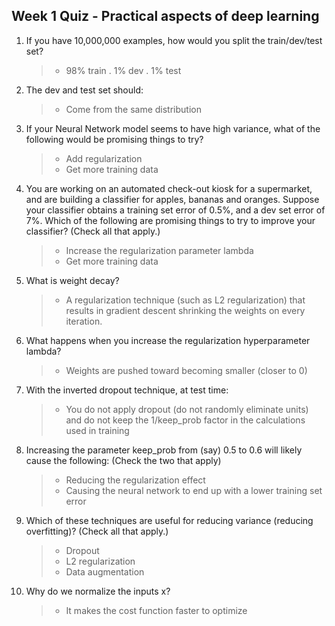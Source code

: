 ## Week 1 Quiz - Practical aspects of deep learning

1. If you have 10,000,000 examples, how would you split the train/dev/test set?

    >* 98% train . 1% dev . 1% test
    
2. The dev and test set should:

    >* Come from the same distribution
    
3. If your Neural Network model seems to have high variance, what of the following would be promising things to try?
    
    >* Add regularization
    >* Get more training data  

4. You are working on an automated check-out kiosk for a supermarket, and are building a classifier for apples, bananas and oranges. Suppose your classifier obtains a training set error of 0.5%, and a dev set error of 7%. Which of the following are promising things to try to improve your classifier? (Check all that apply.)

    >* Increase the regularization parameter lambda
    >* Get more training data
    
 5. What is weight decay?

    >* A regularization technique (such as L2 regularization) that results in gradient descent shrinking the weights on every iteration.
    
 6. What happens when you increase the regularization hyperparameter lambda?
 
    >* Weights are pushed toward becoming smaller (closer to 0)

7. With the inverted dropout technique, at test time:

    >* You do not apply dropout (do not randomly eliminate units) and do not keep the 1/keep_prob factor in the calculations used in training
    
8. Increasing the parameter keep_prob from (say) 0.5 to 0.6 will likely cause the following: (Check the two that apply)

    >* Reducing the regularization effect
    >* Causing the neural network to end up with a lower training set error
    
9. Which of these techniques are useful for reducing variance (reducing overfitting)? (Check all that apply.)

    >* Dropout
    >* L2 regularization
    >* Data augmentation

10. Why do we normalize the inputs x?

    >* It makes the cost function faster to optimize
